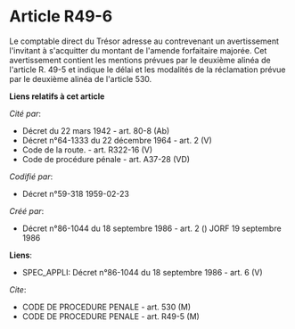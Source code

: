 # Article R49-6

Le comptable direct du Trésor adresse au contrevenant un avertissement l'invitant à s'acquitter du montant de l'amende
forfaitaire majorée. Cet avertissement contient les mentions prévues par le deuxième alinéa de l'article R. 49-5 et indique
le délai et les modalités de la réclamation prévue par le deuxième alinéa de l'article 530.

**Liens relatifs à cet article**

_Cité par_:

  - Décret du 22 mars 1942 - art. 80-8 (Ab)
  - Décret n°64-1333 du 22 décembre 1964 - art. 2 (V)
  - Code de la route. - art. R322-16 (V)
  - Code de procédure pénale - art. A37-28 (VD)

_Codifié par_:

  - Décret n°59-318 1959-02-23

_Créé par_:

  - Décret n°86-1044 du 18 septembre 1986 - art. 2 () JORF 19 septembre 1986

**Liens**:

  - SPEC_APPLI: Décret n°86-1044 du 18 septembre 1986 - art. 6 (V)

_Cite_:

  - CODE DE PROCEDURE PENALE - art. 530 (M)
  - CODE DE PROCEDURE PENALE - art. R49-5 (M)
